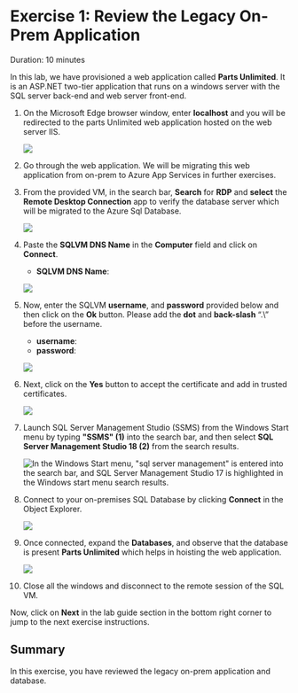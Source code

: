 # Exercise 1: Review the Legacy On-Prem Application

Duration: 10 minutes

In this lab, we have provisioned a web application called **Parts Unlimited**. It is an ASP.NET two-tier application that runs on a windows server with the SQL server back-end and web server front-end.

1. On the Microsoft Edge browser window, enter **localhost** and you will be redirected to the parts Unlimited web application hosted on 
   the web server IIS.

   ![](media/localhost_new.png)
   
2. Go through the web application. We will be migrating this web application from on-prem to Azure App Services in further exercises.

3. From the provided VM, in the search bar, **Search** for **RDP** and **select** the **Remote Desktop Connection** app to verify the 
   database server which will be migrated to the Azure Sql Database.
   
   ![](media/RDP-new.png)

4. Paste the **SQLVM DNS Name** in the **Computer** field and click on **Connect**.
   * **SQLVM DNS Name**: **<inject key="SQLVM DNS Name" style="color:blue" />**

   ![](media/rdp-vm2.png)  
 
5. Now, enter the SQLVM **username**, and **password** provided below and then click on the **Ok** button. Please add the **dot** and **back-slash** “.\” before the username.
   * **username**: **<inject key="SQLVM Username"/>** 
   * **password**: **<inject key="SQLVM Password"/>**
   
   ![](media/vm1-more-choices.png) 

6. Next, click on the **Yes** button to accept the certificate and add in trusted certificates.

   ![](media/logib-vm2-2.png)
   
7. Launch SQL Server Management Studio (SSMS) from the Windows Start menu by typing **"SSMS" (1)** into the search bar, and then select **SQL Server Management Studio 18 (2)** from the search results.

    ![In the Windows Start menu, "sql server management" is entered into the search bar, and SQL Server Management Studio 17 is highlighted in the Windows start menu search results.](media/ssms_search_click_open.png "SQL Server Management Studio 17")
   
8. Connect to your on-premises SQL Database by clicking **Connect** in the Object Explorer.
   
   ![](media/Click_on_Connect.png)
   
9. Once connected, expand the **Databases**, and observe that the database is present **Parts Unlimited** which helps in hoisting the web application.
   
   ![](media/SSMS2.png)
   
10. Close all the windows and disconnect to the remote session of the SQL VM.
   
 Now, click on **Next** in the lab guide section in the bottom right corner to jump to the next exercise instructions.
   
## Summary
 
In this exercise, you have reviewed the legacy on-prem application and database. 

